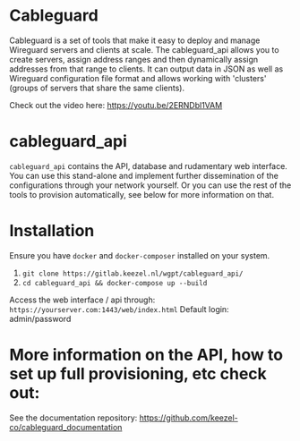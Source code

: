 # Cableguard

Cableguard is a set of tools that make it easy to deploy and manage Wireguard
servers and clients at scale. The cableguard_api allows you to create
servers, assign address ranges and then dynamically assign addresses from that
range to clients. It can output data in JSON as well as Wireguard configuration
file format and allows working with 'clusters' (groups of servers that share the
same clients). 

Check out the video here: https://youtu.be/2ERNDbl1VAM

# cableguard_api

`cableguard_api` contains the API, database and rudamentary web interface. You 
can use this stand-alone and implement further dissemination of the 
configurations through your network yourself. Or you can use the rest of
the tools to provision automatically, see below for more information on that.

# Installation
Ensure you have `docker` and `docker-composer` installed on your system.
1. `git clone https://gitlab.keezel.nl/wgpt/cableguard_api/`
2. `cd cableguard_api && docker-compose up --build`

Access the web interface / api through:
`https://yourserver.com:1443/web/index.html`
Default login: admin/password

# More information on the API, how to set up full provisioning, etc check out:
See the documentation repository: https://github.com/keezel-co/cableguard_documentation
